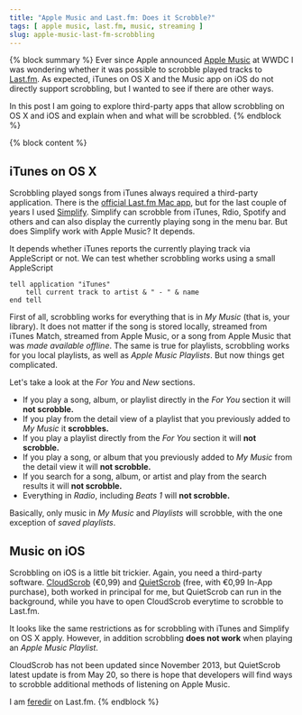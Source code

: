 ```yaml
---
title: "Apple Music and Last.fm: Does it Scrobble?"
tags: [ apple music, last.fm, music, streaming ]
slug: apple-music-last-fm-scrobbling
---
```

{% block summary %}
Ever since Apple announced [Apple Music](https://www.apple.com/music/) at WWDC I was wondering whether it was possible to scrobble played tracks to [Last.fm](http://last.fm). As expected, iTunes on OS X and the Music app on iOS do not directly support scrobbling, but I wanted to see if there are other ways.

In this post I am going to explore third-party apps that allow scrobbling on OS X and iOS and explain when and what will be scrobbled.
{% endblock %}

{% block content %}
## iTunes on OS X

Scrobbling played songs from iTunes always required a third-party application. There is the [official Last.fm Mac app](http://www.last.fm/download), but for the last couple of years I used [Simplify](https://geo.itunes.apple.com/us/app/simplify-for-spotify-rdio/id448003584?mt=12&uo=4&partnerId=11&at=11lSjE). Simplify can scrobble from iTunes, Rdio, Spotify and others and can also display the currently playing song in the menu bar. But does Simplify work with Apple Music? It depends.

It depends whether iTunes reports the currently playing track via AppleScript or not. We can test whether scrobbling works using a small AppleScript

``` applescript
tell application "iTunes"
    tell current track to artist & " - " & name
end tell
```

First of all, scrobbling works for everything that is in *My Music* (that is, your library). It does not matter if the song is stored locally, streamed from iTunes Match, streamed from Apple Music, or a song from Apple Music that was *made available offline*. The same is true for playlists, scrobbling works for you local playlists, as well as *Apple Music Playlists*. But now things get complicated.

Let's take a look at the *For You* and *New* sections.

- If you play a song, album, or playlist directly in the *For You* section it will **not scrobble.**
- If you play from the detail view of a playlist that you previously added to *My Music* it **scrobbles.**
- If you play a playlist directly from the *For You* section it will **not scrobble.**
- If you play a song, or album that you previously added to *My Music* from the detail view it will **not scrobble.**
- If you search for a song, album, or artist and play from the search results it will **not scrobble.**
- Everything in *Radio*, including *Beats 1* will **not scrobble.**

Basically, only music in *My Music* and *Playlists* will scrobble, with the one exception of *saved playlists*.

## Music on iOS

Scrobbling on iOS is a little bit trickier. Again, you need a third-party software. [CloudScrob](https://geo.itunes.apple.com/us/app/cloudscrob-for-last.fm/id467016532?mt=8&uo=4&partnerId=11&at=11lSjE) (€0,99) and [QuietScrob](https://geo.itunes.apple.com/us/app/quietscrob-background-last.fm/id741599377?mt=8&uo=4&partnerId=11&at=11lSjE) (free, with €0,99 In-App purchase), both worked in principal for me, but QuietScrob can run in the background, while you have to open CloudScrob everytime to scrobble to Last.fm.

It looks like the same restrictions as for scrobbling with iTunes and Simplify on OS X apply. However, in addition scrobbling **does not work** when playing an *Apple Music Playlist*.

CloudScrob has not been updated since November 2013, but QuietScrob latest update is from May 20, so there is hope that developers will find ways to scrobble additional methods of listening on Apple Music.

I am [feredir](http://www.last.fm/user/feredir) on Last.fm.
{% endblock %}
